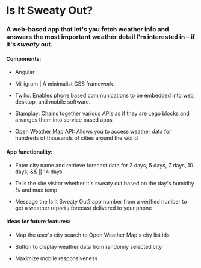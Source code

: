 # Is It Sweaty Out? 

### A web-based app that let's you fetch weather info and answers the most important weather detail I'm interested in – if it's _sweaty_ out.


#### Components:

* Angular

* Milligram | A minimalist CSS framework.

* Twilio: Enables phone based communications to be embedded into web, desktop, and mobile software.

* Stamplay: Chains together various APIs as if they are Lego blocks and arranges them into service based apps

* Open Weather Map API: Allows you to access weather data for hundreds of thousands of cities around the world


#### App functionality:

* Enter city name and retrieve forecast data for 2 days, 5 days, 7 days, 10 days, && || 14 days

* Tells the site visitor whether it's sweaty out based on the day's humidity % and max temp

* Message the Is It Sweaty Out? app number from a verified number to get a weather report / forecast delivered to your phone


#### Ideas for future features:

* Map the user's city search to Open Weather Map's city list ids

* Button to display weather data from randomly selected city

* Maximize mobile responsiveness
